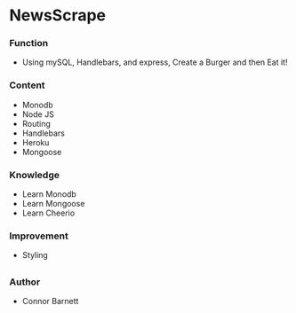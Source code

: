 # NewsScrape

### Function
* Using mySQL, Handlebars, and express, Create a Burger and then Eat it!  

### Content
* Monodb
* Node JS
* Routing
* Handlebars
* Heroku
* Mongoose

### Knowledge
* Learn Monodb
* Learn Mongoose
* Learn Cheerio

### Improvement
* Styling
##
### Author
* Connor Barnett